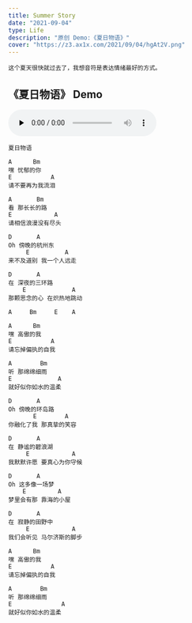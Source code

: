 ```yaml
---
title: Summer Story
date: "2021-09-04"
type: Life
description: "原创 Demo:《夏日物语》"
cover: "https://z3.ax1x.com/2021/09/04/hgAt2V.png"
---
```


```
这个夏天很快就过去了，我想音符是表达情绪最好的方式。
```

## 《夏日物语》 Demo

<audio id="audio" controls="" preload="none">
  <source id="mp3" src="./夏日物语.m4a">
</audio>

```
夏日物语

A      Bm
嘿 忧郁的你
E           A
请不要再为我流泪

A       Bm
看 那长长的路
E            A
请相信浪漫没有尽头

D       A
Oh 傍晚的杭州东
     E          A
来不及道别 我一个人远走

D       A
在 深夜的三环路
    E             A
那颗思念的心 在炽热地跳动

A     Bm     E    A

A      Bm
嘿 高傲的我
E           A
请忘掉偏执的自我

A        Bm
听 那绵绵细雨
E             A
就好似你如水的温柔

D       A
Oh 傍晚的环岛路
       E        A
你融化了我 那真挚的笑容

D       A
在 静谧的碧浪湖
     E            A
我默默许愿 要真心为你守候

D       A
Oh 这多像一场梦
    E         A
梦里会有那 靠海的小屋

D       A
在 寂静的田野中
     E            A
我们会听见 马尔济斯的脚步

A      Bm
嘿 高傲的我
E           A
请忘掉偏执的自我

A        Bm
听 那绵绵细雨
E              A
就好似你如水的温柔



```
